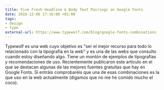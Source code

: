 ```yaml
---
title: Five Fresh Headline & Body Text Pairings on Google Fonts
date: 2016-12-06 17:16:00 +01:00
tags:
- design
- type
external-url: https://www.typewolf.com/blog/google-fonts-combinations
---
```


Typewolf es una web cuyo objetivo es "ser el mejor recurso para todo lo relacionado con la tipografía en la web" y es una de las webs que consulto cuando estoy diseñando algo. Tiene un montón de ejemplos de tipografías y recomendaciones de uso. Recientemente publicaron este artículo en el que se destacan algunas de las mejores fuentes gratuitas que hay en Google Fonts. Si entráis comprobaréis que una de esas combinaciones es la que uso en la web actualmente (digamos que no me he comido mucho el coco).